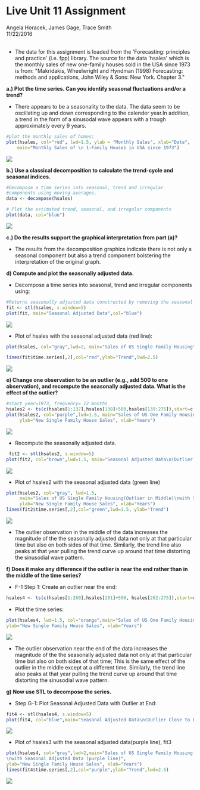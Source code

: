 # Live Unit 11 Assignment
Angela Horacek, James Gage, Trace Smith  
11/22/2016  
<br>



- The data for this assignment is loaded from the 'Forecasting: principles and practice' (i.e. fpp) library. The source for the data 'hsales' which is the monthly sales of new one-family houses sold in the USA since 1973 is from: "Makridakis, Wheelwright and Hyndman (1998) Forecasting: methods and applications, John Wiley & Sons: New York. Chapter 3."



**a.) Plot the time series. Can you identify seasonal fluctuations and/or a trend?**
- There appears to be a seasonality to the data. The data seem to be  oscillating up and down corresponding to the calender year.In addition, a trend in the form of a sinusodal wave appears with a trough approximately every 9 years. 


```r
#plot the monthly sales of homes:
plot(hsales, col="red", lwd=1.5, ylab = "Monthly Sales", xlab="Date",
    main="Monthly Sales of \n 1-Family Houses in USA since 1973")
```

![](Report_files/figure-html/unnamed-chunk-2-1.png)<!-- -->

**b.) Use a classical decomposition to calculate the trend-cycle and seasonal indices.** 


```r
#Decompose a time series into seasonal, trend and irregular 
#components using moving averages.
data <- decompose(hsales)
```


```r
# Plot the estimated trend, seasonal, and irregular components
plot(data, col="blue")
```

![](Report_files/figure-html/unnamed-chunk-4-1.png)<!-- -->

**c.) Do the results support the graphical interpretation from part (a)?**

- The results from the decomposition graphics indicate there is not only a seasonal component but also a trend component bolstering the interpretation of the original graph.

**d) Compute and plot the seasonally adjusted data.** 

- Decompose a time series into seasonal, trend and irregular components using:


```r
#Returns seasonally adjusted data constructed by removing the seasonal component.
fit <- stl(hsales, s.window=5)
plot(fit, main="Seasonal Adjusted Data",col="blue")
```

![](Report_files/figure-html/unnamed-chunk-5-1.png)<!-- -->

- Plot of hsales with the seasonal adjusted data (red line):

```r
plot(hsales, col="gray",lwd=2, main="Sales of US Single Family Housing\nwith Seasonal Adjusted Data (red line)", ylab="New Single Family House Sales", xlab="Years")

lines(fit$time.series[,2],col="red",ylab="Trend",lwd=2.5)
```

![](Report_files/figure-html/unnamed-chunk-6-1.png)<!-- -->

**e) Change one observation to be an outlier (e.g., add 500 to one observation), and recompute the seasonally adjusted data. What is the effect of the outlier?**


```r
#start year=1973, frequency= 12 months
hsales2 <- ts(c(hsales[1:137],hsales[138]+500,hsales[139:275]),start=c(1973,1),frequency=12)
plot(hsales2, col="purple",lwd=1.5, main="Sales of US One Family Housing\n(Outlier in Middle)",
     ylab="New Single Family House Sales", xlab="Years")
```

![](Report_files/figure-html/unnamed-chunk-7-1.png)<!-- -->

- Recompute the seasonally adjusted data.

```r
 fit2 <- stl(hsales2, s.window=5)
plot(fit2, col="brown",lwd=1.5, main="Seasonal Adjusted Data\n(Outlier in Middle)")
```

![](Report_files/figure-html/unnamed-chunk-8-1.png)<!-- -->

- Plot of hsales2 with the seasonal adjusted data (green line)

```r
plot(hsales2, col="gray", lwd=1.5,
     main="Sales of US Single Family Housing(Outlier in Middle)\nwith Seasonal Adjusted Data(green line)",
     ylab="New Single Family House Sales", xlab="Years")
lines(fit2$time.series[,2],col="green",lwd=1.5, ylab="Trend")
```

![](Report_files/figure-html/unnamed-chunk-9-1.png)<!-- -->

- The outlier observation in the middle of the data increases the magnitude of the the seasonally adjusted data not only at that particular time but also on both sides of that time. Similarly, the trend line also peaks at that year pulling the trend curve up around that time distorting the sinusodial wave pattern.

**f) Does it make any difference if the outlier is near the end rather than in the middle of the time series?**

- F-1 Step 1: Create an outlier near the end: 


```r
hsales4 <- ts(c(hsales[1:260],hsales[261]+500, hsales[262:275]),start=c(1973,1),frequency=12)
```

- Plot the time series: 


```r
plot(hsales4, lwd=1.5, col="orange",main="Sales of US One Family Housing\n(Outlier Close to End)",
ylab="New Single Family House Sales", xlab="Years")
```

![](Report_files/figure-html/unnamed-chunk-11-1.png)<!-- -->

- The outlier observation near the end of the data increases the magnitude of the the seasonally adjusted data not only at that particular time but also on both sides of that time; This is the same effect of the outlier in the middle except at a different time. Similarly, the trend line also peaks at that year pulling the trend curve up around that time distorting the sinusodial wave pattern.


**g) Now use STL to decompose the series.**

- Step G-1: Plot Seasonal Adjusted Data with Outlier at End:


```r
fit4 <- stl(hsales4, s.window=5)
plot(fit4, col="blue",main="Seasonal Adjusted Data\n(Outlier Close to End)")
```

![](Report_files/figure-html/unnamed-chunk-12-1.png)<!-- -->

- Plot of hsales3 with the seasonal adjusted data(purple line), fit3


```r
plot(hsales4, col="gray",lwd=2,main="Sales of US Single Family Housing(Outlier Clost to End)
\nwith Seasonal Adjusted Data (purple line)",
ylab="New Single Family House Sales", xlab="Years")
lines(fit4$time.series[,2],col="purple",ylab="Trend",lwd=2.5)
```

![](Report_files/figure-html/unnamed-chunk-13-1.png)<!-- -->
